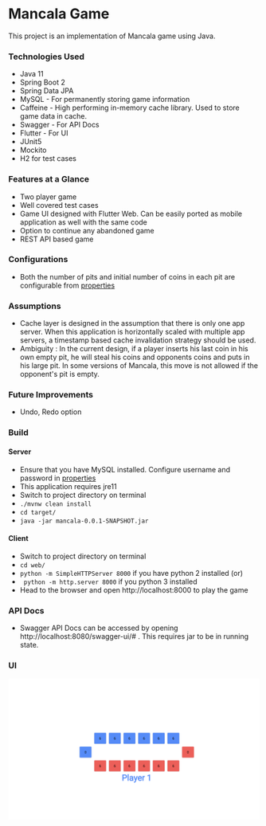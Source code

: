 # Mancala Game

This project is an implementation of Mancala game using Java.

### Technologies Used

* Java 11
* Spring Boot 2
* Spring Data JPA
* MySQL - For permanently storing game information
* Caffeine - High performing in-memory cache library. Used to store game data in cache.
* Swagger - For API Docs
* Flutter - For UI
* JUnit5
* Mockito
* H2 for test cases

### Features at a Glance

* Two player game
* Well covered test cases
* Game UI designed with Flutter Web. Can be easily ported as mobile application as well with the same code
* Option to continue any abandoned game
* REST API based game

### Configurations
* Both the number of pits and initial number of coins in each pit are configurable from [properties](src/main/resources/application.properties)

### Assumptions

* Cache layer is designed in the assumption that there is only one app server. When this application is horizontally scaled 
  with multiple app servers, a timestamp based cache invalidation strategy should be used.
* Ambiguity : In the current design, if a player inserts his last coin in his own empty pit, he will steal his coins and opponents coins
  and puts in his large pit. In some versions of Mancala, this move is not allowed if the opponent's pit is empty.

### Future Improvements

* Undo, Redo option

### Build

#### Server
* Ensure that you have MySQL installed. Configure username and password in [properties](src/main/resources/application.properties)
* This application requires jre11
* Switch to project directory on terminal
* `./mvnw clean install`
* `cd target/`
* `java -jar mancala-0.0.1-SNAPSHOT.jar`

#### Client
* Switch to project directory on terminal
* `cd web/`
* `python -m SimpleHTTPServer 8000` if you have python 2 installed 
  (or)   
* ` python -m http.server 8000` if you python 3 installed
* Head to the browser and open http://localhost:8000 to play the game

### API Docs
* Swagger API Docs can be accessed by opening http://localhost:8080/swagger-ui/# . This requires jar to be in running state.

### UI
![UI](GameUI.png)